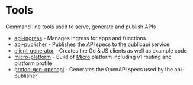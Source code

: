 # Tools

Command line tools used to serve, generate and publish APIs

- [api-ingress](api-ingress) - Manages ingress for apps and functions
- [api-publisher](api-publisher) - Publishes the API specs to the publicapi service
- [client-generator](client-generator) - Creates the Go & JS clients as well as example code
- [micro-platform](micro-platform) - Build of [Micro](https://github.com/micro/micro) platform including v1 routing and platform profile
- [protoc-gen-openapi](protoc-gen-openapi) - Generates the OpenAPI specs used by the api-publisher
